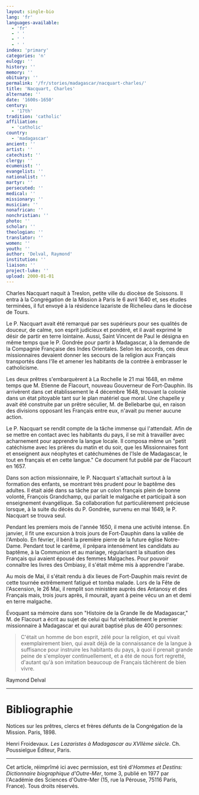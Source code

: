 ```yaml
---
layout: single-bio
lang: 'fr'
languages-available:
  - 'fr'
  - ' '
  - ' '
  - ' '
index: 'primary'
categories: 'n'
eulogy: ''
history: ''
memory: ''
obituary: ''
permalink: '/fr/stories/madagascar/nacquart-charles/'
title: 'Nacquart, Charles'
alternate: ''
date: '1600s-1650'
century:
  - '17th'
tradition: 'catholic'
affiliation:
  - 'catholic'
country:
  - 'madagascar'
ancient: ''
artist: ''
catechist: ''
clergy: ''
ecumenist: ''
evangelist: ''
nationalist: ''
martyr: ''
persecuted: ''
medical: ''
missionary: ''
musician: ''
nonafrican: ''
nonchristian: ''
photo: ''
scholar: ''
theologian: ''
translator: ''
women: ''
youth: ''
author: 'Delval, Raymond'
institution: ''
liaison: ''
project-luke: ''
upload: 2000-01-01
---
```



Charles Nacquart naquit à Treslon, petite ville du diocèse de Soissons. Il entra à la Congrégation de la Mission à Paris le 6 avril 1640 et, ses études terminées, il fut envoyé à la résidence lazariste de Richelieu dans le diocèse de Tours.

Le P. Nacquart avait été remarqué par ses supérieurs pour ses qualités de douceur, de calme, son esprit judicieux et pondéré, et il avait exprimé le désir de partir en terre lointaine. Aussi, Saint Vincent de Paul le désigna en même temps que le P. Gondrée pour partir à Madagascar, à la demande de la Compagnie Française des Indes Orientales. Selon les accords, ces deux missionnaires devaient donner les secours de la religion aux Français transportés dans l'île et amener les habitants de la contrée à embrasser le catholicisme.

Les deux prêtres s'embarquèrent à La Rochelle le 21 mai 1648, en même temps que M. Etienne de Flacourt, nouveau Gouverneur de Fort-Dauphin. Ils arrivèrent dans cet établissement le 4 décembre 1648, trouvant la colonie dans un état pitoyable tant sur le plan matériel que moral. Une chapelle y avait été construite par un prêtre séculier, M. de Bellebarbe qui, en raison des divisions opposant les Français entre eux, n'avait pu mener aucune action.

Le P. Nacquart se rendit compte de la tâche immense qui l'attendait. Afin de se mettre en contact avec les habitants du pays, il se mit à travailler avec acharnement pour apprendre la langue locale. Il composa même un "petit catéchisme avec les prières du matin et du soir, que les Missionnaires font et enseignent aux néophytes et catéchumènes de l'Isle de Madagascar, le tout en français et en cette langue." Ce document fut publié par de Flacourt en 1657.

Dans son action missionnaire, le P. Nacquart s'attachait surtout à la formation des enfants, se montrant très prudent pour le baptême des adultes. Il était aidé dans sa tâche par un colon français plein de bonne volonté, François Grandchamp, qui parlait le malgache et participait à son enseignement évangélique. Sa collaboration fut particulièrement précieuse lorsque, à la suite du décès du P. Gondrée, survenu en mai 1649, le P. Nacquart se trouva seul.

Pendant les premiers mois de l'année 1650, il mena une activité intense. En janvier, il fit une excursion à trois jours de Fort-Dauphin dans la vallée de l'Ambolo. En février, il bénit la première pierre de la future église Notre-Dame. Pendant tout le carême, il prépara intensément les candidats au baptême, à la Communion et au mariage, régularisant la situation des Français qui avaient épousé des femmes Malgaches. Pour pouvoir connaître les livres des Ombiasy, il s'était même mis à apprendre l'arabe.

Au mois de Mai, il s'était rendu à dix lieues de Fort-Dauphin mais revint de cette tournée extrêmement fatigué et tomba malade. Lors de la Fête de l'Ascension, le 26 Mai, il remplit son ministère auprès des Antanosy et des Français mais, trois jours après, il mourait, ayant à peine vécu un an et demi en terre malgache.

Évoquant sa mémoire dans son "Histoire de la Grande Ile de Madagascar," M. de Flacourt a écrit au sujet de celui qui fut véritablement le premier missionnaire à Madagascar et qui aurait baptisé plus de 400 personnes:

> C'était un homme de bon esprit, zélé pour la religion, et qui vivait exemplairement bien, qui avait déjà de la connaissance de la langue à suffisance pour instruire les habitants du pays, à quoi il prenait grande peine de s'employer continuellement, et a été de nous fort regretté, d'autant qu'à son imitation beaucoup de Français tâchèrent de bien vivre.

Raymond Delval

---

# Bibliographie

Notices sur les prêtres, clercs et frères défunts de la Congrégation de la Mission. Paris, 1898.

Henri Froidevaux. *Les Lazaristes à Madagascar au XVIIème siècle*. Ch. Poussielgue Éditeur, Paris.

---

Cet article, réimprîmé ici avec permission, est tiré d'*Hommes et Destins: Dictionnaire biographique d'Outre-Mer*, tome 3, publié en 1977 par l'Académie des Sciences d'Outre-Mer (15, rue la Pérouse, 75116 Paris, France). Tous droits réservés.